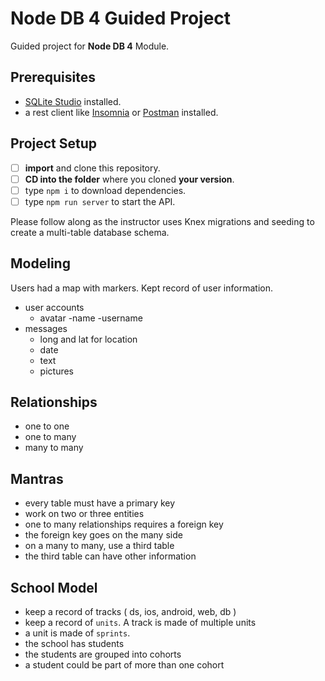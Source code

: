 # Node DB 4 Guided Project

Guided project for **Node DB 4** Module.

## Prerequisites

- [SQLite Studio](https://sqlitestudio.pl/index.rvt?act=download) installed.
- a rest client like [Insomnia](https://insomnia.rest/download/) or [Postman](https://www.getpostman.com/downloads/) installed.

## Project Setup

- [ ] **import** and clone this repository.
- [ ] **CD into the folder** where you cloned **your version**.
- [ ] type `npm i` to download dependencies.
- [ ] type `npm run server` to start the API.

Please follow along as the instructor uses Knex migrations and seeding to create a multi-table database schema.


## Modeling

Users had a map with markers. Kept record of user information. 

- user accounts
    - avatar
    -name
    -username
- messages
    - long and lat for location
    - date
    - text 
    - pictures

## Relationships

- one to one 
- one to many
- many to many

## Mantras

- every table must have a primary key
- work on two or three entities
- one to many relationships requires a foreign key
- the foreign key goes on the many side 
- on a many to many, use a third table
- the third table can have other information

## School Model

- keep a record of tracks ( ds, ios, android, web, db )
- keep a record of `units`. A track is made of multiple units
- a unit is made of `sprints`.
- the school has students
- the students are grouped into cohorts
- a student could be part of more than one cohort
